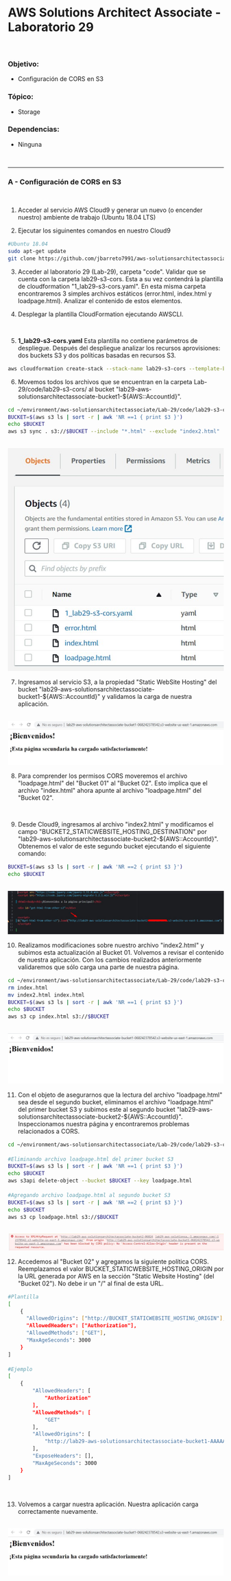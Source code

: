 # AWS Solutions Architect Associate - Laboratorio 29

<br>

### Objetivo: 
* Configuración de CORS en S3

### Tópico:
* Storage

### Dependencias:
* Ninguna

<br>


---

### A - Configuración de CORS en S3

<br>

1. Acceder al servicio AWS Cloud9 y generar un nuevo (o encender nuestro) ambiente de trabajo (Ubuntu 18.04 LTS)

2. Ejecutar los siguinentes comandos en nuestro Cloud9

```bash
#Ubuntu 18.04
sudo apt-get update
git clone https://github.com/jbarreto7991/aws-solutionsarchitectassociate.git
```

3. Acceder al laboratorio 29 (Lab-29), carpeta "code". Validar que se cuenta con la carpeta lab29-s3-cors. Esta a su vez contendrá la plantilla de cloudformation "1_lab29-s3-cors.yaml". En esta misma carpeta encontraremos 3 simples archivos estáticos (error.html, index.html y loadpage.html). Analizar el contenido de estos elementos.

4. Desplegar la plantilla CloudFormation ejecutando AWSCLI.

<br>

5. **1_lab29-s3-cors.yaml** Esta plantilla no contiene parámetros de despliegue. Después del despliegue analizar los recursos aprovisiones: dos buckets S3 y dos políticas basadas en recursos S3.

```bash
aws cloudformation create-stack --stack-name lab29-s3-cors --template-body file://~/environment/aws-solutionsarchitectassociate/Lab-29/code/lab29-s3-cors/1_lab29-s3-cors.yaml 
```

6. Movemos todos los archivos que se encuentran en la carpeta Lab-29/code/lab29-s3-cors/ al bucket "lab29-aws-solutionsarchitectassociate-bucket1-${AWS::AccountId}".

```bash
cd ~/environment/aws-solutionsarchitectassociate/Lab-29/code/lab29-s3-cors/
BUCKET=$(aws s3 ls | sort -r | awk 'NR ==1 { print $3 }')
echo $BUCKET
aws s3 sync . s3://$BUCKET --include "*.html" --exclude "index2.html"
```

<br>

<img src="images/Lab29_02.jpg">

<br>

7. Ingresamos al servicio S3, a la propiedad "Static WebSite Hosting" del bucket "lab29-aws-solutionsarchitectassociate-bucket1-${AWS::AccountId}" y validamos la carga de nuestra aplicación.

<br>

<img src="images/Lab29_01.jpg">

<br>

8. Para comprender los permisos CORS moveremos el archivo "loadpage.html" del "Bucket 01" al "Bucket 02". Esto implica que el archivo "index.html" ahora apunte al archivo "loadpage.html" del "Bucket 02".

<br>

9. Desde Cloud9, ingresamos al archivo "index2.html" y modificamos el campo "BUCKET2_STATICWEBSITE_HOSTING_DESTINATION" por "lab29-aws-solutionsarchitectassociate-bucket2-${AWS::AccountId}". Obtenemos el valor de este segundo bucket ejecutando el siguiente comando:

```bash
BUCKET=$(aws s3 ls | sort -r | awk 'NR ==2 { print $3 }')
echo $BUCKET
```

<br>

<img src="images/Lab29_03.jpg">

<br>


10. Realizamos modificaciones sobre nuestro archivo "index2.html" y subimos esta actualización al Bucket 01. Volvemos a revisar el contenido de nuestra aplicación. Con los cambios realizados anteriormente validaremos que sólo carga una parte de nuestra página. 

```bash
cd ~/environment/aws-solutionsarchitectassociate/Lab-29/code/lab29-s3-cors/
rm index.html
mv index2.html index.html
BUCKET=$(aws s3 ls | sort -r | awk 'NR ==1 { print $3 }')
echo $BUCKET
aws s3 cp index.html s3://$BUCKET
```
<br>

<img src="images/Lab29_04.jpg">

<br>


11. Con el objeto de asegurarnos que la lectura del archivo "loadpage.html" sea desde el segundo bucket, eliminamos el archivo "loadpage.html" del primer bucket S3 y subimos este al segundo bucket "lab29-aws-solutionsarchitectassociate-bucket2-${AWS::AccountId}". Inspeccionamos nuestra página y encontraremos problemas relacionados a CORS.

```bash
cd ~/environment/aws-solutionsarchitectassociate/Lab-29/code/lab29-s3-cors/

#Eliminando archivo loadpage.html del primer bucket S3
BUCKET=$(aws s3 ls | sort -r | awk 'NR ==1 { print $3 }')
echo $BUCKET
aws s3api delete-object --bucket $BUCKET --key loadpage.html

#Agregando archivo loadpage.html al segundo bucket S3
BUCKET=$(aws s3 ls | sort -r | awk 'NR ==2 { print $3 }')
echo $BUCKET
aws s3 cp loadpage.html s3://$BUCKET
```

<br>

<img src="images/Lab29_05.jpg">

<br>

12. Accedemos al "Bucket 02" y agregamos la siguiente política CORS. Reemplazamos el valor BUCKET_STATICWEBSITE_HOSTING_ORIGIN por la URL generada por AWS en la sección "Static Website Hosting" (del "Bucket 02"). No debe ir un "/" al final de esta URL.

```bash
#Plantilla
[
    {
      "AllowedOrigins": ["http://BUCKET_STATICWEBSITE_HOSTING_ORIGIN"],
      "AllowedHeaders": ["Authorization"],
      "AllowedMethods": ["GET"],
      "MaxAgeSeconds": 3000
    }
]

#Ejemplo
[
    {
        "AllowedHeaders": [
            "Authorization"
        ],
        "AllowedMethods": [
            "GET"
        ],
        "AllowedOrigins": [
            "http://lab29-aws-solutionsarchitectassociate-bucket1-AAAAAAAAAAAA.s3-website-us-east-1.amazonaws.com"
        ],
        "ExposeHeaders": [],
        "MaxAgeSeconds": 3000
    }
]

```

<br>

13. Volvemos a cargar nuestra aplicación. Nuestra aplicación carga correctamente nuevamente.

<br>

<img src="images/Lab29_06.jpg">

<br>

